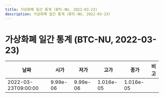 ```yaml
---
title: 가상화폐 일간 통계 (BTC-NU, 2022-03-23)
description: 가상화폐 일간 통계 (BTC-NU, 2022-03-23)
---
```


가상화폐 일간 통계 (BTC-NU, 2022-03-23)
===

|날짜|시가|저가|고가|종가|비고|
|--|--|--|--|--|--|
|2022-03-23T09:00:00|9.99e-06|9.99e-06|1.016e-05|1.016e-05|    |
